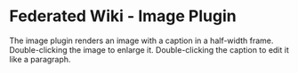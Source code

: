 # Federated Wiki - Image Plugin

The image plugin renders an image with a caption in a half-width frame. Double-clicking the image to enlarge it. Double-clicking the caption to edit it like a paragraph.
